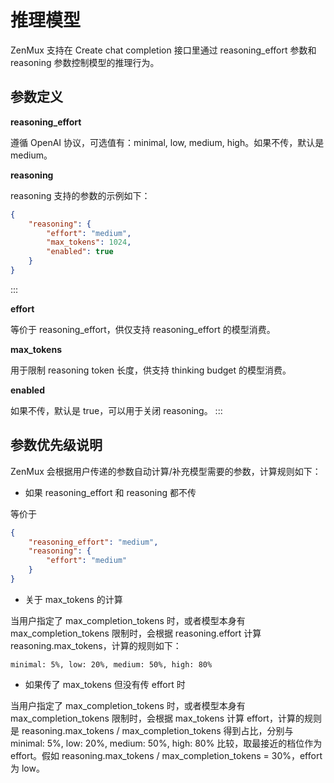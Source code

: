 # 推理模型

ZenMux 支持在 Create chat completion 接口里通过 reasoning_effort 参数和 reasoning 参数控制模型的推理行为。

## 参数定义

**reasoning_effort**

遵循 OpenAI 协议，可选值有：minimal, low, medium, high。如果不传，默认是 medium。

**reasoning**

reasoning 支持的参数的示例如下：

```json
{
    "reasoning": {
        "effort": "medium",
        "max_tokens": 1024,
        "enabled": true
    }
}
```
:::

**effort**

等价于 reasoning_effort，供仅支持 reasoning_effort 的模型消费。

**max_tokens**

用于限制 reasoning token 长度，供支持 thinking budget 的模型消费。

**enabled**

如果不传，默认是 true，可以用于关闭 reasoning。
:::

## 参数优先级说明

ZenMux 会根据用户传递的参数自动计算/补充模型需要的参数，计算规则如下：

* 如果 reasoning_effort 和 reasoning 都不传

等价于
```json
{
    "reasoning_effort": "medium",
    "reasoning": {
        "effort": "medium"
    }
}
```

* 关于 max_tokens 的计算

当用户指定了 max_completion_tokens 时，或者模型本身有 max_completion_tokens 限制时，会根据 reasoning.effort 计算 reasoning.max_tokens，计算的规则如下：

```
minimal: 5%, low: 20%, medium: 50%, high: 80%
```

* 如果传了 max_tokens 但没有传 effort 时

当用户指定了 max_completion_tokens 时，或者模型本身有 max_completion_tokens 限制时，会根据 max_tokens 计算 effort，计算的规则是 reasoning.max_tokens / max_completion_tokens 得到占比，分别与 minimal: 5%, low: 20%, medium: 50%, high: 80% 比较，取最接近的档位作为 effort。假如 reasoning.max_tokens / max_completion_tokens = 30%，effort 为 low。